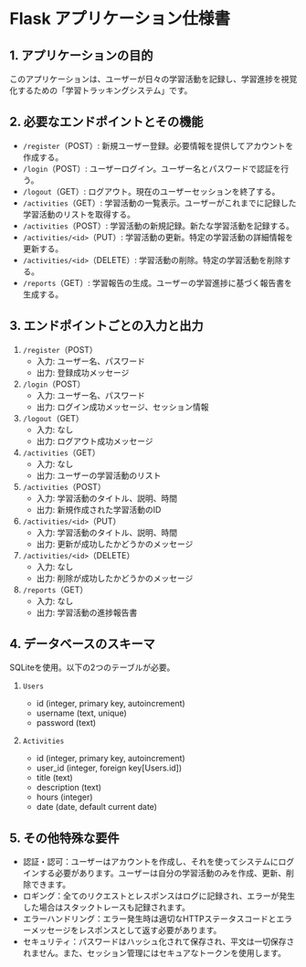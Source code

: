 # Flask アプリケーション仕様書

## 1. アプリケーションの目的

このアプリケーションは、ユーザーが日々の学習活動を記録し、学習進捗を視覚化するための「学習トラッキングシステム」です。

## 2. 必要なエンドポイントとその機能

- `/register`（POST）: 新規ユーザー登録。必要情報を提供してアカウントを作成する。
- `/login`（POST）: ユーザーログイン。ユーザー名とパスワードで認証を行う。
- `/logout`（GET）: ログアウト。現在のユーザーセッションを終了する。
- `/activities`（GET）: 学習活動の一覧表示。ユーザーがこれまでに記録した学習活動のリストを取得する。
- `/activities`（POST）: 学習活動の新規記録。新たな学習活動を記録する。
- `/activities/<id>`（PUT）: 学習活動の更新。特定の学習活動の詳細情報を更新する。
- `/activities/<id>`（DELETE）: 学習活動の削除。特定の学習活動を削除する。
- `/reports`（GET）: 学習報告の生成。ユーザーの学習進捗に基づく報告書を生成する。

## 3. エンドポイントごとの入力と出力

1. `/register`（POST）
    - 入力: ユーザー名、パスワード
    - 出力: 登録成功メッセージ
2. `/login`（POST）
    - 入力: ユーザー名、パスワード
    - 出力: ログイン成功メッセージ、セッション情報
3. `/logout`（GET）
    - 入力: なし
    - 出力: ログアウト成功メッセージ
4. `/activities`（GET）
    - 入力: なし
    - 出力: ユーザーの学習活動のリスト
5. `/activities`（POST）
    - 入力: 学習活動のタイトル、説明、時間
    - 出力: 新規作成された学習活動のID
6. `/activities/<id>`（PUT）
    - 入力: 学習活動のタイトル、説明、時間
    - 出力: 更新が成功したかどうかのメッセージ
7. `/activities/<id>`（DELETE）
    - 入力: なし
    - 出力: 削除が成功したかどうかのメッセージ
8. `/reports`（GET）
    - 入力: なし
    - 出力: 学習活動の進捗報告書

## 4. データベースのスキーマ

SQLiteを使用。以下の2つのテーブルが必要。

1. `Users`
    - id (integer, primary key, autoincrement)
    - username (text, unique)
    - password (text)

2. `Activities`
    - id (integer, primary key, autoincrement)
    - user_id (integer, foreign key[Users.id])
    - title (text)
    - description (text)
    - hours (integer)
    - date (date, default current date)

## 5. その他特殊な要件

- 認証・認可：ユーザーはアカウントを作成し、それを使ってシステムにログインする必要があります。ユーザーは自分の学習活動のみを作成、更新、削除できます。
- ロギング：全てのリクエストとレスポンスはログに記録され、エラーが発生した場合はスタックトレースも記録されます。
- エラーハンドリング：エラー発生時は適切なHTTPステータスコードとエラーメッセージをレスポンスとして返す必要があります。
- セキュリティ：パスワードはハッシュ化されて保存され、平文は一切保存されません。また、セッション管理にはセキュアなトークンを使用します。
